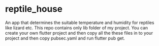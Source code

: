 # reptile_house
An app that determines the suitable temperature and humidity for reptiles like lizard etc.
This repo contains only lib folder of my project.
You can create your own flutter project and then copy all the these files in to your project and then copy pubsec.yaml and run flutter pub get.
